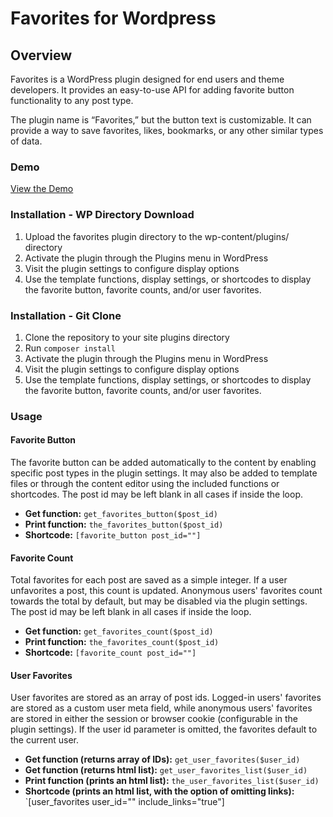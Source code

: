 # Favorites for Wordpress

## Overview

Favorites is a WordPress plugin designed for end users and theme developers. It provides an easy-to-use API for adding favorite button functionality to any post type.

The plugin name is “Favorites,” but the button text is customizable. It can provide a way to save favorites, likes, bookmarks, or any other similar types of data.

### Demo 
[View the Demo](http://favoriteposts.com)


### Installation - WP Directory Download
1. Upload the favorites plugin directory to the wp-content/plugins/ directory
2. Activate the plugin through the Plugins menu in WordPress
3. Visit the plugin settings to configure display options
4. Use the template functions, display settings, or shortcodes to display the favorite button, favorite counts, and/or user favorites.

### Installation - Git Clone
1. Clone the repository to your site plugins directory
2. Run `composer install`
3. Activate the plugin through the Plugins menu in WordPress
4. Visit the plugin settings to configure display options
5. Use the template functions, display settings, or shortcodes to display the favorite button, favorite counts, and/or user favorites.


### Usage

#### Favorite Button
The favorite button can be added automatically to the content by enabling specific post types in the plugin settings. It may also be added to template files or through the content editor using the included functions or shortcodes. The post id may be left blank in all cases if inside the loop.

- **Get function:** `get_favorites_button($post_id)`
- **Print function:** `the_favorites_button($post_id)`
- **Shortcode:** `[favorite_button post_id=""]`

#### Favorite Count
Total favorites for each post are saved as a simple integer. If a user unfavorites a post, this count is updated. Anonymous users' favorites count towards the total by default, but may be disabled via the plugin settings. The post id may be left blank in all cases if inside the loop.

- **Get function:** `get_favorites_count($post_id)`
- **Print function:** `the_favorites_count($post_id)`
- **Shortcode:** `[favorite_count post_id=""]`

#### User Favorites
User favorites are stored as an array of post ids. Logged-in users' favorites are stored as a custom user meta field, while anonymous users' favorites are stored in either the session or browser cookie (configurable in the plugin settings). If the user id parameter is omitted, the favorites default to the current user.

- **Get function (returns array of IDs):** `get_user_favorites($user_id)`
- **Get function (returns html list):** `get_user_favorites_list($user_id)`
- **Print function (prints an html list):** `the_user_favorites_list($user_id)`
- **Shortcode (prints an html list, with the option of omitting links):** `[user_favorites user_id="" include_links="true"]
